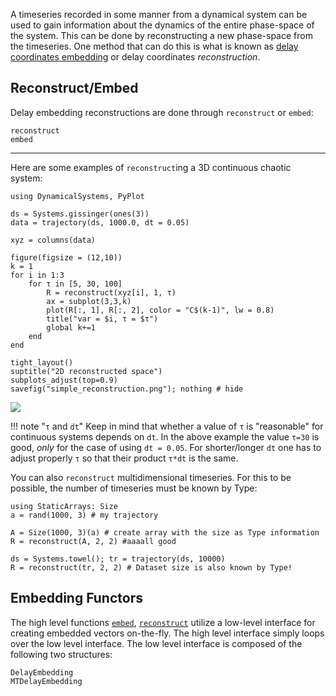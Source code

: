 A timeseries recorded in some manner from a dynamical system can be used to gain information about the dynamics of the entire phase-space of the system. This can be done by reconstructing a new phase-space from the timeseries. One method that can do this is what is known as [delay coordinates embedding](https://en.wikipedia.org/wiki/Takens%27_theorem) or delay coordinates *reconstruction*.

## Reconstruct/Embed

Delay embedding reconstructions are done through `reconstruct` or `embed`:
```@docs
reconstruct
embed
```

---

Here are some examples of `reconstruct`ing a 3D continuous chaotic system:
```@example reconstructed
using DynamicalSystems, PyPlot

ds = Systems.gissinger(ones(3))
data = trajectory(ds, 1000.0, dt = 0.05)

xyz = columns(data)

figure(figsize = (12,10))
k = 1
for i in 1:3
    for τ in [5, 30, 100]
        R = reconstruct(xyz[i], 1, τ)
        ax = subplot(3,3,k)
        plot(R[:, 1], R[:, 2], color = "C$(k-1)", lw = 0.8)
        title("var = $i, τ = $τ")
        global k+=1
    end
end

tight_layout()
suptitle("2D reconstructed space")
subplots_adjust(top=0.9)
savefig("simple_reconstruction.png"); nothing # hide
```
![](simple_reconstruction.png)

!!! note "`τ` and `dt`"
    Keep in mind that whether a value of `τ` is "reasonable" for continuous systems depends on `dt`. In the above example the value `τ=30` is good, *only* for the case
    of using `dt = 0.05`. For shorter/longer `dt` one has to adjust properly `τ` so that their product `τ*dt` is the same.

You can also `reconstruct` multidimensional timeseries. For this to be possible, the number of timeseries must be known by Type:
```@example reconstructed
using StaticArrays: Size
a = rand(1000, 3) # my trajectory

A = Size(1000, 3)(a) # create array with the size as Type information
R = reconstruct(A, 2, 2) #aaaall good
```
```@example reconstructed
ds = Systems.towel(); tr = trajectory(ds, 10000)
R = reconstruct(tr, 2, 2) # Dataset size is also known by Type!
```

## Embedding Functors
The high level functions [`embed`](@ref), [`reconstruct`](@ref) utilize a low-level interface for creating embedded vectors on-the-fly. The high level interface simply loops over the low level interface. The low level interface is composed of the following two structures:
```@docs
DelayEmbedding
MTDelayEmbedding
```
